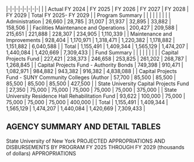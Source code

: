 |-|-|-|-|-|-|-|-|
| | Actual FY 2024 | FY 2025 | FY 2026 | FY 2027 | FY 2028 | FY 2029 | Total FY 2025- FY 2029 |
| Program Summary | | | | | | | |
| Administration | 26,660 | 28,785 | 31,007 | 31,937 | 32,895 | 33,882 | 158,506 |
| Facilities Maintenance and Operations | 200,427 | 209,588 | 215,651 | 221,888 | 228,307 | 234,905 | 1,110,339 |
| Maintenance and Improvements | 928,404 | 1,170,971 | 1,318,471 | 1,220,382 | 1,178,882 | 1,151,882 | 6,040,588 |
| Total | 1,155,491 | 1,409,344 | 1,565,129 | 1,474,207 | 1,440,084 | 1,420,669 | 7,309,433 |
| Fund Summary | | | | | | | |
| Capital Projects Fund | 227,421 | 238,373 | 246,658 | 253,825 | 261,202 | 268,787 | 1,268,845 |
| Capital Projects Fund - Authority Bonds | 749,398 | 910,471 | 1,082,971 | 984,882 | 943,382 | 916,382 | 4,838,088 |
| Capital Projects Fund - SUNY Community Colleges  (Author | 57,700 | 85,500 | 85,500 | 85,500 | 85,500 | 85,500 | 427,500 |
| State University Capital Projects Fund | 27,350 | 75,000 | 75,000 | 75,000 | 75,000 | 75,000 | 375,000 |
| State University Residence Hall Rehabilitation Fund | 93,622 | 100,000 | 75,000 | 75,000 | 75,000 | 75,000 | 400,000 |
| Total | 1,155,491 | 1,409,344 | 1,565,129 | 1,474,207 | 1,440,084 | 1,420,669 | 7,309,433 |

## **AGENCY SUMMARY AND DETAIL TABLES**

State University of New York PROJECTED APPROPRIATIONS AND DISBURSEMENTS BY PROGRAM FY 2025 THROUGH FY 2029 (thousands of dollars) APPROPRIATIONS